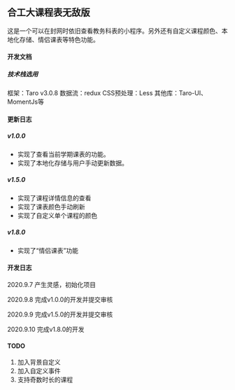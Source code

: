 ## 合工大课程表无敌版

这是一个可以在封网时依旧查看教务科表的小程序。另外还有自定义课程颜色、本地化存储、情侣课表等特色功能。

#### 开发文档

##### 技术栈选用

框架：Taro v3.0.8
数据流：redux
CSS预处理：Less
其他库：Taro-UI、MomentJs等


#### 更新日志

##### v1.0.0

- 实现了查看当前学期课表的功能。
- 实现了本地化存储与用户手动更新数据。

##### v1.5.0

- 实现了课程详情信息的查看
- 实现了课表颜色手动刷新
- 实现了自定义单个课程的颜色

##### v1.8.0

- 实现了“情侣课表”功能

#### 开发日志

2020.9.7
产生灵感，初始化项目

2020.9.8
完成v1.0.0的开发并提交审核

2020.9.9
完成v1.5.0的开发并提交审核

2020.9.10
完成v1.8.0的开发

#### TODO

1. 加入背景自定义
2. 加入自定义事件
3. 支持奇数时长的课程

